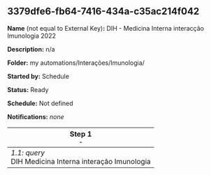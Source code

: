## 3379dfe6-fb64-7416-434a-c35ac214f042

**Name** (not equal to External Key)**:** DIH - Medicina Interna interacção Imunologia 2022

**Description:** n/a

**Folder:** my automations/Interações/Imunologia/

**Started by:** Schedule

**Status:** Ready

**Schedule:** Not defined

**Notifications:** _none_


| Step 1<br>_<small>-</small>_ |
| --- |
| _1.1: query_<br>DIH Medicina Interna interação Imunologia |
